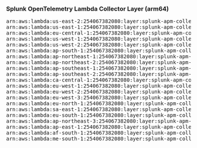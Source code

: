 <h3>Splunk OpenTelemetry Lambda Collector Layer (arm64)</h3>

<pre>
arn:aws:lambda:us-east-2:254067382080:layer:splunk-apm-collector-arm:18
arn:aws:lambda:us-east-1:254067382080:layer:splunk-apm-collector-arm:18
arn:aws:lambda:eu-central-1:254067382080:layer:splunk-apm-collector-arm:18
arn:aws:lambda:us-west-1:254067382080:layer:splunk-apm-collector-arm:18
arn:aws:lambda:us-west-2:254067382080:layer:splunk-apm-collector-arm:18
arn:aws:lambda:ap-south-1:254067382080:layer:splunk-apm-collector-arm:18
arn:aws:lambda:ap-northeast-1:254067382080:layer:splunk-apm-collector-arm:18
arn:aws:lambda:ap-northeast-2:254067382080:layer:splunk-apm-collector-arm:18
arn:aws:lambda:ap-southeast-1:254067382080:layer:splunk-apm-collector-arm:18
arn:aws:lambda:ap-southeast-2:254067382080:layer:splunk-apm-collector-arm:18
arn:aws:lambda:ca-central-1:254067382080:layer:splunk-apm-collector-arm:18
arn:aws:lambda:eu-west-1:254067382080:layer:splunk-apm-collector-arm:18
arn:aws:lambda:eu-west-2:254067382080:layer:splunk-apm-collector-arm:18
arn:aws:lambda:eu-west-3:254067382080:layer:splunk-apm-collector-arm:18
arn:aws:lambda:eu-north-1:254067382080:layer:splunk-apm-collector-arm:18
arn:aws:lambda:sa-east-1:254067382080:layer:splunk-apm-collector-arm:18
arn:aws:lambda:eu-south-1:254067382080:layer:splunk-apm-collector-arm:18
arn:aws:lambda:ap-northeast-3:254067382080:layer:splunk-apm-collector-arm:18
arn:aws:lambda:ap-east-1:254067382080:layer:splunk-apm-collector-arm:18
arn:aws:lambda:af-south-1:254067382080:layer:splunk-apm-collector-arm:18
arn:aws:lambda:me-south-1:254067382080:layer:splunk-apm-collector-arm:18
</pre>
